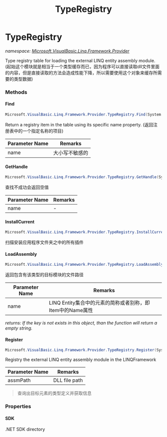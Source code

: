 ﻿---
title: TypeRegistry
---

# TypeRegistry
_namespace: [Microsoft.VisualBasic.Linq.Framework.Provider](N-Microsoft.VisualBasic.Linq.Framework.Provider.html)_

Type registry table for loading the external LINQ entity assembly module.
 (起始这个模块就是相当于一个类型缓存而已，因为程序可以直接读取dll文件里面的内容，但是直接读取的方法会造成性能下降，所以需要使用这个对象来缓存所需要的类型数据)



### Methods

#### Find
```csharp
Microsoft.VisualBasic.Linq.Framework.Provider.TypeRegistry.Find(System.String)
```
Return a registry item in the table using its specific name property.
 (返回注册表中的一个指定名称的项目)

|Parameter Name|Remarks|
|--------------|-------|
|name|大小写不敏感的|


#### GetHandle
```csharp
Microsoft.VisualBasic.Linq.Framework.Provider.TypeRegistry.GetHandle(System.String)
```
查找不成功会返回空值

|Parameter Name|Remarks|
|--------------|-------|
|name|-|


#### InstallCurrent
```csharp
Microsoft.VisualBasic.Linq.Framework.Provider.TypeRegistry.InstallCurrent
```
扫描安装应用程序文件夹之中的所有插件

#### LoadAssembly
```csharp
Microsoft.VisualBasic.Linq.Framework.Provider.TypeRegistry.LoadAssembly(System.String)
```
返回包含有该类型的目标模块的文件路径

|Parameter Name|Remarks|
|--------------|-------|
|name|LINQ Entity集合中的元素的简称或者别称，即Item中的Name属性|

_returns: If the key is not exists in this object, than the function will return a empty string._

#### Register
```csharp
Microsoft.VisualBasic.Linq.Framework.Provider.TypeRegistry.Register(System.String)
```
Registry the external LINQ entity assembly module in the LINQFramework

|Parameter Name|Remarks|
|--------------|-------|
|assmPath|DLL file path|

> 查询出目标元素的类型定义并获取信息


### Properties

#### SDK
.NET SDK directory
